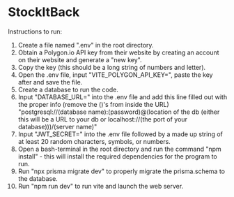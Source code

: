 # StockItBack

Instructions to run:

1. Create a file named ".env" in the root directory.
2. Obtain a Polygon.io API key from their website by creating an account on their website and generate a "new key".
3. Copy the key (this should be a long string of numbers and letter).
4. Open the .env file, input "VITE_POLYGON_API_KEY=", paste the key after and save the file.
5. Create a database to run the code.
6. Input "DATABASE_URL=" into the .env file and add this line filled out with the proper info (remove the ()'s from inside the URL) "postgresql://(database name):(password)@(location of the db (either this will be a URL to your db or localhost://(the port of your database)))/(server name)"
7. Input "JWT_SECRET=" into the .env file followed by a made up string of at least 20 random characters, symbols, or numbers.
8. Open a bash-terminal in the root directory and run the command "npm install" - this will install the required dependencies for the program to run.
9. Run "npx prisma migrate dev" to properly migrate the prisma.schema to the database.
10. Run "npm run dev" to run vite and launch the web server.
